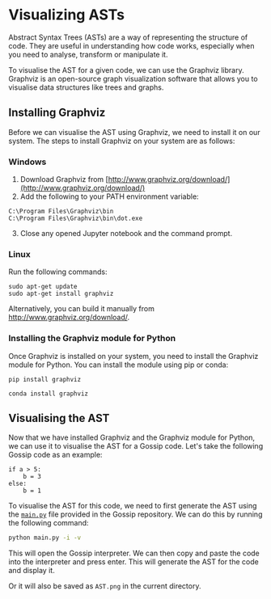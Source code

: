 # Visualizing ASTs

Abstract Syntax Trees (ASTs) are a way of representing the structure of code. They are useful in understanding how code works, especially when you need to analyse, transform or manipulate it.

To visualise the AST for a given code, we can use the Graphviz library. Graphviz is an open-source graph visualization software that allows you to visualise data structures like trees and graphs. 

## Installing Graphviz
Before we can visualise the AST using Graphviz, we need to install it on our system. The steps to install Graphviz on your system are as follows:

### Windows
1. Download Graphviz from [http://www.graphviz.org/download/](http://www.graphviz.org/download/)
2. Add the following to your PATH environment variable:
```
C:\Program Files\Graphviz\bin
C:\Program Files\Graphviz\bin\dot.exe
```
3. Close any opened Jupyter notebook and the command prompt. 

### Linux
Run the following commands:
```
sudo apt-get update
sudo apt-get install graphviz
```

Alternatively, you can build it manually from http://www.graphviz.org/download/.

### Installing the Graphviz module for Python
Once Graphviz is installed on your system, you need to install the Graphviz module for Python. You can install the module using pip or conda:

```pip
pip install graphviz
```
```conda
conda install graphviz
```

## Visualising the AST
Now that we have installed Graphviz and the Graphviz module for Python, we can use it to visualise the AST for a Gossip code. Let's take the following Gossip code as an example:
```
if a > 5:
    b = 3
else:
    b = 1
``` 

To visualise the AST for this code, we need to first generate the AST using the [`main.py`](https://github.com/plugyawn/gossip/blob/main/main.py) file provided in the Gossip repository. We can do this by running the following command:

```bash
python main.py -i -v
```

This will open the Gossip interpreter. We can then copy and paste the code into the interpreter and press enter. This will generate the AST for the code and display it.

Or it will also be saved as `AST.png` in the current directory.